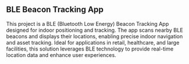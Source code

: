 

## BLE Beacon Tracking App
This project is a BLE (Bluetooth Low Energy) Beacon Tracking App designed for indoor positioning and tracking. The app scans nearby BLE beacons and displays their locations, enabling precise indoor navigation and asset tracking. Ideal for applications in retail, healthcare, and large facilities, this solution leverages BLE technology to provide real-time location data and enhance user experiences.
